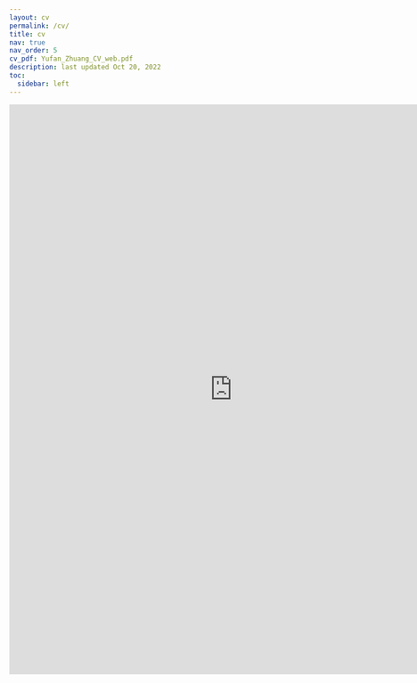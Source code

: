 ```yaml
---
layout: cv
permalink: /cv/
title: cv
nav: true
nav_order: 5
cv_pdf: Yufan_Zhuang_CV_web.pdf
description: last updated Oct 20, 2022
toc:
  sidebar: left
---
```


<div class="publications">

<iframe src="https://docs.google.com/gview?url=https://evanzhuang.github.io/assets/pdf/Yufan_Zhuang_CV_web.pdf&embedded=true" style="width:800px; height:1024px;" frameborder="0"></iframe>

</div>
